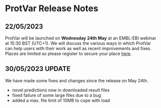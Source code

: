 # ProtVar Release Notes

## 22/05/2023
ProtVar will be launched on __Wednesday 24th May__ at an EMBL-EBI webinar at 15:30 BST (UTC+1). 
We will discuss the various ways in which ProtVar can help users with their work as well as recent improvements and 
fixes. Places are limited so please register to secure your place
[here](https://www.ebi.ac.uk/training/events/contextualise-and-interpret-human-missense-variation-protvar/).

## 30/05/2023 UPDATE
We have made some fixes and changes since the release on May 24th.
- novel predictions now in downloaded result files
- fixed failure of some large files due to a bug
- added a max. file limit of 10MB to cope with load